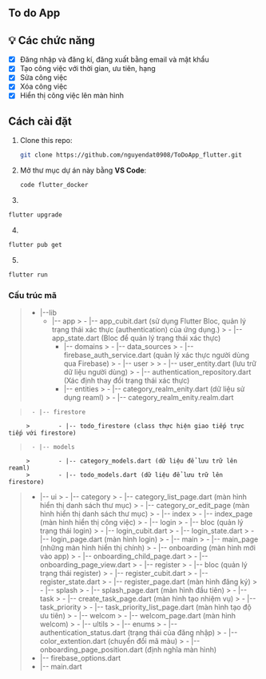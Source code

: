 ## To do App

## 💡 Các chức năng

- [x] Đăng nhập và đăng kí, đăng xuất bằng email và mật khẩu
- [x] Tạo công việc với thời gian, ưu tiên, hạng
- [x] Sửa công việc
- [x] Xóa công việc
- [x] Hiển thị công việc lên màn hình

## Cách cài đặt

1. Clone this repo:
   ```bash
   git clone https://github.com/nguyendat0908/ToDoApp_flutter.git
   ```

2. Mở thư mục dự án này bằng **VS Code**:
   ```bash
   code flutter_docker
   ```

3.
```bash
flutter upgrade
```

4.
```bash
flutter pub get
```

5.
```bash
flutter run
```

### Cấu trúc mã
>- |--lib
   >    - |-- app
          >      - |-- app_cubit.dart (sử dụng Flutter Bloc, quản lý trạng thái xác thực (authentication) của ứng dụng.)
          >      - |-- app_state.dart (Bloc để quản lý trạng thái xác thực)
>      - |-- domains
       >         - |-- data_sources
                        > - |-- firebase_auth_service.dart (quản lý xác thực người dùng qua Firebase)
       >         - |-- user
       >                > - |-- user_entity.dart (lưu trữ dữ liệu người dùng)
       >         - |-- authentication_repository.dart (Xác định thay đổi trạng thái xác thực)
>      - |-- entities
       >      - |-- category_realm_enity.dart (dữ liệu sử dụng reaml)
       >      - |-- category_realm_enity.realm.dart

>      - |-- firestore
         >        - |-- todo_firestore (class thực hiện giao tiếp trực tiếp với firestore)
>      - |-- models
         >        - |-- category_models.dart (dữ liệu để lưu trữ lên reaml)
         >        - |-- todo_models.dart (dữ liệu để lưu trữ lên firestore)
>    - |-- ui
       >      - |-- category
                >        - |-- category_list_page.dart (màn hình hiển thị danh sách thư mục)
                >        - |-- category_or_edit_page (màn hình hiển thị danh sách thư mục)
       >      - |-- index
                >        - |-- index_page (màn hình hiển thị công việc)
       >      - |-- login
                >        - |-- bloc (quản lý trạng thái login)
                           >         - |-- login_cubit.dart
                           >         - |-- login_state.dart
                >        - |-- login_page.dart (màn hình login)
       >      - |-- main
                >        - |-- main_page (những màn hình hiển thị chính)
       >      - |-- onboarding (màn hình mới vào app)
                >        - |-- onboarding_child_page.dart
                >        - |-- onboarding_page_view.dart
       >      - |-- register
                >        - |-- bloc (quản lý trạng thái register)
                            >         - |-- register_cubit.dart
                            >         - |-- register_state.dart
                >        - |-- register_page.dart (màn hình đăng ký)
       >      - |-- splash
                >        - |-- splash_page.dart (màn hình đầu tiên)
       >      - |-- task
                >        - |-- create_task_page.dart (màn hình tạo nhiệm vụ)
       >      - |-- task_priority
                >        - |-- task_priority_list_page.dart (màn hình tạo độ ưu tiên)
       >      - |-- welcom
                >        - |-- welcom_page.dart (màn hình welcom)
       >      - |-- ultils
                >        - |-- enums
                            >         - |-- authentication_status.dart (trạng thái của đăng nhập)
                            >         - |-- color_extention.dart (chuyển đổi mã màu)
                            >         - |-- onboarding_page_position.dart (định nghĩa màn hình)
>    - |-- firebase_options.dart
>    - |-- main.dart



